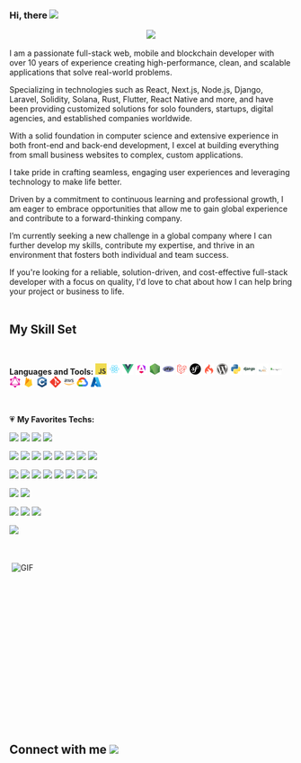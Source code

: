 ### Hi, there <img src="https://media.giphy.com/media/hvRJCLFzcasrR4ia7z/giphy.gif" width="25px">
<p align="center">
  <a href="https://github.com/AdonisGithub"><img src="https://readme-typing-svg.herokuapp.com/?lines=Senior%20Blockchain%20developer;Web%20Developer;7%2B%20years%20of%20experience;Always%20learning%20new%20tech&font=Pacifico&center=true&width=650&height=120&color=58a6ff&vCenter=true&size=45%22"></a>
</p>
  
I am a passionate full-stack web, mobile and blockchain developer with over 10 years of experience creating high-performance, clean, and scalable applications that solve real-world problems.

Specializing in technologies such as React, Next.js, Node.js, Django, Laravel, Solidity, Solana, Rust, Flutter, React Native and more, and have been providing customized solutions for solo founders, startups, digital agencies, and established companies worldwide.

With a solid foundation in computer science and extensive experience in both front-end and back-end development, I excel at building everything from small business websites to complex, custom applications.

I take pride in crafting seamless, engaging user experiences and leveraging technology to make life better. 

Driven by a commitment to continuous learning and professional growth, I am eager to embrace opportunities that allow me to gain global experience and contribute to a forward-thinking company.

I’m currently seeking a new challenge in a global company where I can further develop my skills, contribute my expertise, and thrive in an environment that fosters both individual and team success.

If you're looking for a reliable, solution-driven, and cost-effective full-stack developer with a focus on quality, I'd love to chat about how I can help bring your project or business to life.
<br />
<br />

## My Skill Set  
<br />

**Languages and Tools:**
<code><img height="20" src="https://raw.githubusercontent.com/github/explore/80688e429a7d4ef2fca1e82350fe8e3517d3494d/topics/javascript/javascript.png"></code>
<code><img height="20" src="https://raw.githubusercontent.com/github/explore/80688e429a7d4ef2fca1e82350fe8e3517d3494d/topics/react/react.png"></code>
<code><img height="20" src="https://raw.githubusercontent.com/github/explore/80688e429a7d4ef2fca1e82350fe8e3517d3494d/topics/vue/vue.png"></code>
<code><img height="20" src="https://raw.githubusercontent.com/github/explore/80688e429a7d4ef2fca1e82350fe8e3517d3494d/topics/angular/angular.png"></code>
<code><img height="20" src="https://raw.githubusercontent.com/github/explore/80688e429a7d4ef2fca1e82350fe8e3517d3494d/topics/nodejs/nodejs.png"></code>
<code><img height="20" src="https://raw.githubusercontent.com/github/explore/80688e429a7d4ef2fca1e82350fe8e3517d3494d/topics/php/php.png"></code>
<code><img height="20" src="https://raw.githubusercontent.com/github/explore/80688e429a7d4ef2fca1e82350fe8e3517d3494d/topics/laravel/laravel.png"></code>
<code><img height="20" src="https://github.com/github/explore/blob/main/topics/symfony/symfony.png?raw=true"></code>
<code><img height="20" src="https://github.com/github/explore/blob/main/topics/codeigniter/codeigniter.png?raw=true"></code>
<code><img height="20" src="https://raw.githubusercontent.com/github/explore/80688e429a7d4ef2fca1e82350fe8e3517d3494d/topics/wordpress/wordpress.png"></code>
<code><img height="20" src="https://raw.githubusercontent.com/github/explore/80688e429a7d4ef2fca1e82350fe8e3517d3494d/topics/python/python.png"></code>
<code><img height="20" src="https://github.com/github/explore/blob/main/topics/django/django.png?raw=true"></code>
<code><img height="20" src="https://raw.githubusercontent.com/github/explore/80688e429a7d4ef2fca1e82350fe8e3517d3494d/topics/mysql/mysql.png"></code>
<code><img height="20" src="https://github.com/github/explore/blob/main/topics/mongodb/mongodb.png?raw=true"></code>
<code><img height="20" src="https://raw.githubusercontent.com/github/explore/5c058a388828bb5fde0bcafd4bc867b5bb3f26f3/topics/graphql/graphql.png"></code>
<code><img height="20" src="https://raw.githubusercontent.com/github/explore/80688e429a7d4ef2fca1e82350fe8e3517d3494d/topics/firebase/firebase.png"></code>
<code><img height="20" src="https://raw.githubusercontent.com/github/explore/80688e429a7d4ef2fca1e82350fe8e3517d3494d/topics/cpp/cpp.png"></code>
<code><img height="20" src="https://raw.githubusercontent.com/github/explore/80688e429a7d4ef2fca1e82350fe8e3517d3494d/topics/git/git.png"></code>
<code><img height="20" src="https://github.com/github/explore/blob/main/topics/aws/aws.png?raw=true"></code>
<code><img height="20" src="https://github.com/github/explore/blob/main/topics/google-cloud/google-cloud.png"></code>
<code><img height="20" src="https://github.com/github/explore/blob/main/topics/azure/azure.png"></code>


<br />

💗 **My Favorites Techs:**



<!-- 📝 Languages -->
![](https://img.shields.io/badge/Language-JavaScript-informational?style=flat&logo=javascript&logoColor=white&color=3bac3a)
![](https://img.shields.io/badge/Language-TypeScript-informational?style=flat&logo=typescript&logoColor=white&color=3bac3a)
![](https://img.shields.io/badge/Language-PHP-informational?style=flat&logo=php&logoColor=white&color=3bac3a)
![](https://img.shields.io/badge/Language-Python-informational?style=flat&logo=python&logoColor=white&color=3bac3a)


<!-- 🏗 Frameworks -->
![](https://img.shields.io/badge/Framework-React-informational?style=flat&logo=react&logoColor=white&color=3bac3a)
![](https://img.shields.io/badge/Framework-Vue-informational?style=flat&logo=vue.js&logoColor=white&color=3bac3a)
![](https://img.shields.io/badge/Framework-Angular-informational?style=flat&logo=angular&logoColor=white&color=3bac3a)
![](https://img.shields.io/badge/Framework-Laravel-informational?style=flat&logo=laravel&logoColor=white&color=3bac3a)
![](https://img.shields.io/badge/Framework-CodeIgniter-informational?style=flat&logo=codeigniter&logoColor=white&color=3bac3a)
![](https://img.shields.io/badge/Framework-Symfony-informational?style=flat&logo=symfony&logoColor=white&color=3bac3a)
![](https://img.shields.io/badge/Framework-Django-informational?style=flat&logo=django&logoColor=white&color=3bac3a)
![](https://img.shields.io/badge/Framework-.NET-informational?style=flat&logo=dotnet&logoColor=white&color=3bac3a)

<!-- 🔑 Token Standards -->
![](https://img.shields.io/badge/Language-Solidity-informational?style=flat&logo=solidity&logoColor=white&color=3bac3a)
![](https://img.shields.io/badge/Language-Solana-informational?style=flat&logo=solidity&logoColor=white&color=3bac3a)
![](https://img.shields.io/badge/Token-ERC721-informational?style=flat&logoColor=white&color=3bac3a)
![](https://img.shields.io/badge/Token-ERC1155-informational?style=flat&logoColor=white&color=3bac3a)
![](https://img.shields.io/badge/Token-ERC20-informational?style=flat&logoColor=white&color=3bac3a)<!-- 🌐 Blockchain Networks -->
![](https://img.shields.io/badge/Network-Bitcoin-informational?style=flat&logo=bitcoin&logoColor=white&color=3bac3a)
![](https://img.shields.io/badge/Network-Ethereum-informational?style=flat&logo=ethereum&logoColor=white&color=3bac3a)
![](https://img.shields.io/badge/Network-Solana-informational?style=flat&logo=ethereum&logoColor=white&color=3bac3a)

<!-- ⚙️ DevOps / CI/CD -->
![](https://img.shields.io/badge/CI/CD-GitHub_Actions-informational?style=flat&logo=github&logoColor=white&color=3bac3a)
![](https://img.shields.io/badge/Tools-Docker-informational?style=flat&logo=docker&logoColor=white&color=3bac3a)

<!-- 🗄 Databases -->
![](https://img.shields.io/badge/Database-PostgreSQL-informational?style=flat&logo=postgresql&logoColor=white&color=3bac3a)
![](https://img.shields.io/badge/Database-MySQL-informational?style=flat&logo=mysql&logoColor=white&color=3bac3a)
![](https://img.shields.io/badge/Database-MongoDB-informational?style=flat&logo=mongodb&logoColor=white&color=3bac3a)

<!-- 💻 Other Tools -->
![](https://img.shields.io/badge/Shell-Bash-informational?style=flat&logo=gnu-bash&logoColor=white&color=3bac3a)
<br />
<br />
<br />
 <div>
  <img align="right" alt="GIF" src="https://github.com/abhisheknaiidu/abhisheknaiidu/raw/master/code.gif?raw=true" width="500" height="320" />
</div>
<br />
<h2> Connect with me <img src='https://raw.githubusercontent.com/ShahriarShafin/ShahriarShafin/main/Assets/handshake.gif' width="100px"> </h2>

<!-- [📞 TG](https://t.me) -->
<!-- [📝 Email](mailto:) -->



